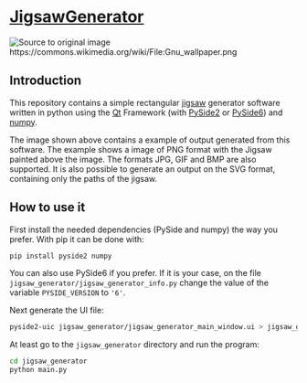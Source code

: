 # [JigsawGenerator](https://github.com/Bollos00/JigsawGenerator)

![Source to original image <https://commons.wikimedia.org/wiki/File:Gnu_wallpaper.png>](./examples/output_example.png)

## Introduction

This repository contains a simple rectangular [jigsaw](https://en.wikipedia.org/wiki/Jigsaw_puzzle) generator software written in python using the [Qt](https://en.wikipedia.org/wiki/Qt_%28software%29) Framework (with [PySide2](https://pypi.org/project/PySide2) or [PySide6](https://pypi.org/project/PySide6)) and [numpy](https://pypi.org/project/numpy/).

The image shown above contains a example of output generated from this software. The example shows a image of PNG format with the Jigsaw painted above the image. The formats JPG, GIF and BMP are also supported. It is also possible to generate an output on the SVG format, containing only the paths of the jigsaw.

## How to use it

First install the needed dependencies (PySide and numpy) the way you prefer. With pip it can be done with:
```sh
pip install pyside2 numpy
```

You can also use PySide6 if you prefer. If it is your case, on the file `jigsaw_generator/jigsaw_generator_info.py` change the value of the variable `PYSIDE_VERSION` to `'6'`.

Next generate the UI file:
```sh
pyside2-uic jigsaw_generator/jigsaw_generator_main_window.ui > jigsaw_generator/ui_jigsaw_generator_main_window.py
```

At least go to the `jigsaw_generator` directory and run the program:
```sh
cd jigsaw_generator
python main.py
```
